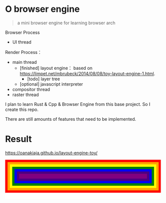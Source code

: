 # O browser engine

> a mini browser engine for learning browser arch

Browser Process
* UI thread

Render Process：
* main thread
  * [finished] layout engine： based on https://limpet.net/mbrubeck/2014/08/08/toy-layout-engine-1.html.
    * [todo] layer tree 
  * [optional] javascript interpreter
* compositor thread
* raster thread


I plan to learn Rust & Cpp & Browser Engine from this base project. So I create this repo. 

There are still amounts of features that need to be implemented.


# Result 

https://oanakiaja.github.io/layout-engine-toy/

![result](./result.png)



